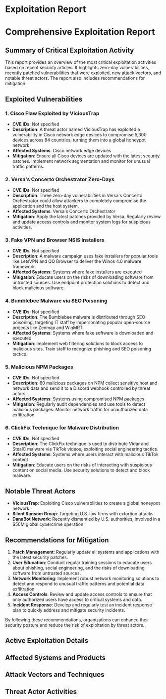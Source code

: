 # Exploitation Report

# Comprehensive Exploitation Report

## Summary of Critical Exploitation Activity

This report provides an overview of the most critical exploitation activities based on recent security articles. It highlights zero-day vulnerabilities, recently patched vulnerabilities that were exploited, new attack vectors, and notable threat actors. The report also includes recommendations for mitigation.

## Exploited Vulnerabilities

### 1. Cisco Flaw Exploited by ViciousTrap
- **CVE IDs**: Not specified
- **Description**: A threat actor named ViciousTrap has exploited a vulnerability in Cisco network edge devices to compromise 5,300 devices across 84 countries, turning them into a global honeypot network.
- **Affected Systems**: Cisco network edge devices
- **Mitigation**: Ensure all Cisco devices are updated with the latest security patches. Implement network segmentation and monitor for unusual traffic patterns.

### 2. Versa's Concerto Orchestrator Zero-Days
- **CVE IDs**: Not specified
- **Description**: Three zero-day vulnerabilities in Versa's Concerto Orchestrator could allow attackers to completely compromise the application and the host system.
- **Affected Systems**: Versa's Concerto Orchestrator
- **Mitigation**: Apply the latest patches provided by Versa. Regularly review and update access controls and monitor system logs for suspicious activities.

### 3. Fake VPN and Browser NSIS Installers
- **CVE IDs**: Not specified
- **Description**: A malware campaign uses fake installers for popular tools like LetsVPN and QQ Browser to deliver the Winos 4.0 malware framework.
- **Affected Systems**: Systems where fake installers are executed
- **Mitigation**: Educate users on the risks of downloading software from untrusted sources. Use endpoint protection solutions to detect and block malicious software.

### 4. Bumblebee Malware via SEO Poisoning
- **CVE IDs**: Not specified
- **Description**: The Bumblebee malware is distributed through SEO poisoning, targeting IT staff by impersonating popular open-source projects like Zenmap and WinMRT.
- **Affected Systems**: Systems where fake software is downloaded and executed
- **Mitigation**: Implement web filtering solutions to block access to malicious sites. Train staff to recognize phishing and SEO poisoning tactics.

### 5. Malicious NPM Packages
- **CVE IDs**: Not specified
- **Description**: 60 malicious packages on NPM collect sensitive host and network data and send it to a Discord webhook controlled by threat actors.
- **Affected Systems**: Systems using compromised NPM packages
- **Mitigation**: Regularly audit dependencies and use tools to detect malicious packages. Monitor network traffic for unauthorized data exfiltration.

### 6. ClickFix Technique for Malware Distribution
- **CVE IDs**: Not specified
- **Description**: The ClickFix technique is used to distribute Vidar and StealC malware via TikTok videos, exploiting social engineering tactics.
- **Affected Systems**: Systems where users interact with malicious TikTok content
- **Mitigation**: Educate users on the risks of interacting with suspicious content on social media. Use security solutions to detect and block malware.

## Notable Threat Actors

- **ViciousTrap**: Exploiting Cisco vulnerabilities to create a global honeypot network.
- **Silent Ransom Group**: Targeting U.S. law firms with extortion attacks.
- **DanaBot Network**: Recently dismantled by U.S. authorities, involved in a $50M global cybercrime operation.

## Recommendations for Mitigation

1. **Patch Management**: Regularly update all systems and applications with the latest security patches.
2. **User Education**: Conduct regular training sessions to educate users about phishing, social engineering, and the risks of downloading software from untrusted sources.
3. **Network Monitoring**: Implement robust network monitoring solutions to detect and respond to unusual traffic patterns and potential data exfiltration.
4. **Access Controls**: Review and update access controls to ensure that only authorized users have access to critical systems and data.
5. **Incident Response**: Develop and regularly test an incident response plan to quickly address and mitigate security incidents.

By following these recommendations, organizations can enhance their security posture and reduce the risk of exploitation by threat actors.

## Active Exploitation Details



## Affected Systems and Products



## Attack Vectors and Techniques



## Threat Actor Activities

 